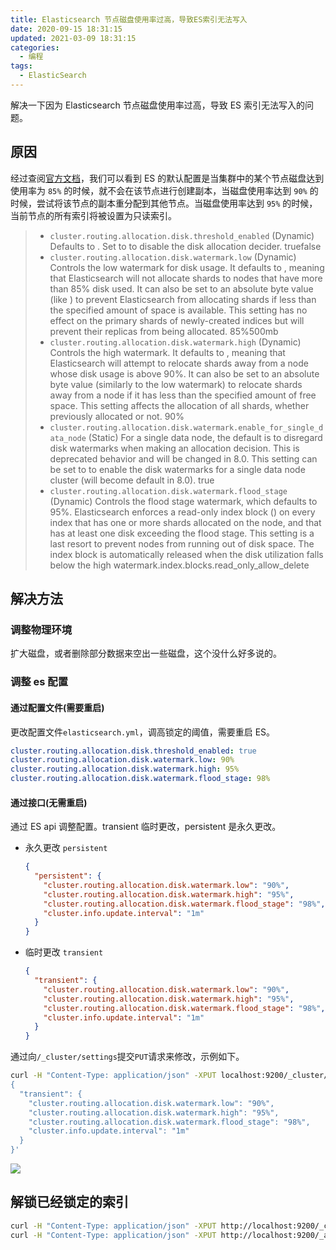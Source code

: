 ```yaml
---
title: Elasticsearch 节点磁盘使用率过高，导致ES索引无法写入
date: 2020-09-15 18:31:15
updated: 2021-03-09 18:31:15
categories:
  - 编程
tags:
  - ElasticSearch
---
```


解决一下因为 Elasticsearch 节点磁盘使用率过高，导致 ES 索引无法写入的问题。

<!--more-->

## 原因

经过查阅[官方文档](https://www.elastic.co/guide/en/elasticsearch/reference/current/modules-cluster.html#disk-based-shard-allocation)，我们可以看到 ES 的默认配置是当集群中的某个节点磁盘达到使用率为 `85%` 的时候，就不会在该节点进行创建副本，当磁盘使用率达到 `90%` 的时候，尝试将该节点的副本重分配到其他节点。当磁盘使用率达到 `95%` 的时候，当前节点的所有索引将被设置为只读索引。

> - `cluster.routing.allocation.disk.threshold_enabled`
>   (Dynamic) Defaults to . Set to to disable the disk allocation decider. truefalse
> - `cluster.routing.allocation.disk.watermark.low`
>   (Dynamic) Controls the low watermark for disk usage. It defaults to , meaning that Elasticsearch will not allocate shards to nodes that have more than 85% disk used. It can also be set to an absolute byte value (like ) to prevent Elasticsearch from allocating shards if less than the specified amount of space is available. This setting has no effect on the primary shards of newly-created indices but will prevent their replicas from being allocated. 85%500mb
> - `cluster.routing.allocation.disk.watermark.high`
>   (Dynamic) Controls the high watermark. It defaults to , meaning that Elasticsearch will attempt to relocate shards away from a node whose disk usage is above 90%. It can also be set to an absolute byte value (similarly to the low watermark) to relocate shards away from a node if it has less than the specified amount of free space. This setting affects the allocation of all shards, whether previously allocated or not. 90%
> - `cluster.routing.allocation.disk.watermark.enable_for_single_data_node`
>   (Static) For a single data node, the default is to disregard disk watermarks when making an allocation decision. This is deprecated behavior and will be changed in 8.0. This setting can be set to to enable the disk watermarks for a single data node cluster (will become default in 8.0). true
> - `cluster.routing.allocation.disk.watermark.flood_stage`
>   (Dynamic) Controls the flood stage watermark, which defaults to 95%. Elasticsearch enforces a read-only index block () on every index that has one or more shards allocated on the node, and that has at least one disk exceeding the flood stage. This setting is a last resort to prevent nodes from running out of disk space. The index block is automatically released when the disk utilization falls below the high watermark.index.blocks.read_only_allow_delete

## 解决方法

### 调整物理环境

扩大磁盘，或者删除部分数据来空出一些磁盘，这个没什么好多说的。

### 调整 es 配置

#### 通过配置文件(需要重启)

更改配置文件`elasticsearch.yml`，调高锁定的阈值，需要重启 ES。

```yaml
cluster.routing.allocation.disk.threshold_enabled: true
cluster.routing.allocation.disk.watermark.low: 90%
cluster.routing.allocation.disk.watermark.high: 95%
cluster.routing.allocation.disk.watermark.flood_stage: 98%
```

#### 通过接口(无需重启)

通过 ES api 调整配置。transient 临时更改，persistent 是永久更改。

- 永久更改 `persistent`

  ```json
  {
    "persistent": {
      "cluster.routing.allocation.disk.watermark.low": "90%",
      "cluster.routing.allocation.disk.watermark.high": "95%",
      "cluster.routing.allocation.disk.watermark.flood_stage": "98%",
      "cluster.info.update.interval": "1m"
    }
  }
  ```

- 临时更改 `transient`

  ```json
  {
    "transient": {
      "cluster.routing.allocation.disk.watermark.low": "90%",
      "cluster.routing.allocation.disk.watermark.high": "95%",
      "cluster.routing.allocation.disk.watermark.flood_stage": "98%",
      "cluster.info.update.interval": "1m"
    }
  }
  ```

通过向`/_cluster/settings`提交`PUT`请求来修改，示例如下。

```bash
curl -H "Content-Type: application/json" -XPUT localhost:9200/_cluster/settings  -d '
{
  "transient": {
    "cluster.routing.allocation.disk.watermark.low": "90%",
    "cluster.routing.allocation.disk.watermark.high": "95%",
    "cluster.routing.allocation.disk.watermark.flood_stage": "98%",
    "cluster.info.update.interval": "1m"
  }
}'
```

![](https://img.iszy.xyz/20210309190311.png?x-oss-process=style/big)

## 解锁已经锁定的索引

```bash
curl -H "Content-Type: application/json" -XPUT http://localhost:9200/_cluster/settings -d '{"transient":{"cluster.routing.allocation.disk.threshold_enabled":false}}'
curl -H "Content-Type: application/json" -XPUT http://localhost:9200/_all/_settings -d '{"index.blocks.read_only_allow_delete":null}'
```
